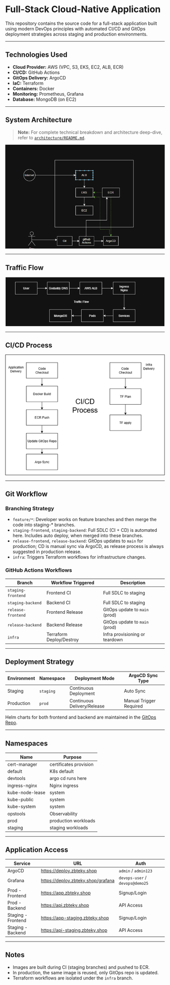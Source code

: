 # Full-Stack Cloud-Native Application

This repository contains the source code for a full-stack application built using modern DevOps principles with automated CI/CD and GitOps deployment strategies across staging and production environments.

---

## Technologies Used

- **Cloud Provider:** AWS (VPC, S3, EKS, EC2, ALB, ECR)
- **CI/CD:** GitHub Actions
- **GitOps Delivery:** ArgoCD
- **IaC:** Terraform
- **Containers:** Docker
- **Monitoring:** Prometheus, Grafana
- **Database:** MongoDB (on EC2)

---

## System Architecture

> **Note:** For complete technical breakdown and architecture deep-dive, refer to [`architecture/README.md`](./architecture/README.md).

![System Architecture](./architecture/system-arch.png)

---

## Traffic Flow

![Traffic Flow](./architecture/traffic-flow.png)

---

##  CI/CD Process

![CI/CD Process](./architecture/ci-cd.png)

---

## Git Workflow

### Branching Strategy

- `feature/*`: Developer works on feature branches and then merge the code into staging-* branches.
- `staging-frontend`, `staging-backend`: Full SDLC (CI + CD) is automated here. Includes auto deploy, when merged into these branches.
- `release-frontend`, `release-backend`: GitOps updates to `main` for production; CD is manual sync via ArgoCD, as release process is always suggested in production release.
- `infra`: Triggers Terraform workflows for infrastructure changes.

### GitHub Actions Workflows

| Branch                   | Workflow Triggered        | Description                              |
|--------------------------|---------------------------|------------------------------------------|
| `staging-frontend`       | Frontend CI               | Full SDLC to staging                     |
| `staging-backend`        | Backend CI                | Full SDLC to staging                     |
| `release-frontend`       | Frontend Release          | GitOps update to `main` (prod)           |
| `release-backend`        | Backend Release           | GitOps update to `main` (prod)           |
| `infra`                  | Terraform Deploy/Destroy  | Infra provisioning or teardown           |

---

## Deployment Strategy

| Environment | Namespace     | Deployment Mode        | ArgoCD Sync Type         |
|-------------|----------------|------------------------|--------------------------|
| Staging     | `staging`      | Continuous Deployment  | Auto Sync                |
| Production  | `prod`   | Continuous Delivery/Release    | Manual Trigger Required  |

Helm charts for both frontend and backend are maintained in the [GitOps Repo](https://github.com/zubairzb/demo-gitops).

---

## Namespaces

| Name             | Purpose    |
|------------------|------------|
| cert-manager     | certificates provision  |
| default          | K8s default |
| devtools         | argo cd runs here |
| ingress-nginx    | Nginx ingress |
| kube-node-lease  | system     |
| kube-public      | system     |
| kube-system      | system     |
| opstools         | Observability |
| prod             | production workloads |
| staging          | staging workloads |

---

## Application Access

| Service           | URL                                 | Auth                          |
|------------------|--------------------------------------|-------------------------------|
| ArgoCD           | https://deploy.zbteky.shop           | `admin` / `admin123`          |
| Grafana          | https://deploy.zbteky.shop/grafana   | `devops-user` / `devops@demo25` |
| Prod - Frontend  | https://app.zbteky.shop              | Signup/Login                  |
| Prod - Backend   | https://api.zbteky.shop              | API Access                    |
| Staging - Frontend | https://app-staging.zbteky.shop     | Signup/Login                  |
| Staging - Backend | https://api-staging.zbteky.shop      | API Access                    |

---

## Notes

- Images are built during CI (staging branches) and pushed to ECR.
- In production, the same image is reused, only GitOps repo is updated.
- Terraform workflows are isolated under the `infra` branch.

